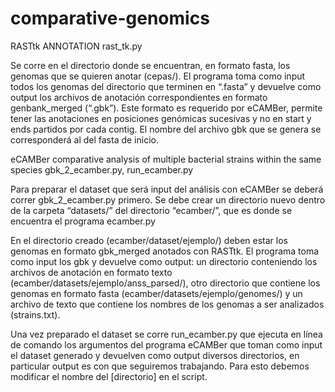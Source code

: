 # comparative-genomics

RASTtk ANNOTATION
rast_tk.py

Se corre en el directorio donde se encuentran, en formato fasta, los genomas que se quieren anotar (cepas/). El programa toma como input todos los genomas del directorio que terminen en “.fasta” y devuelve como output los archivos de anotación correspondientes en formato genbank_merged (“.gbk”). 
Este formato es requerido por eCAMBer, permite tener las anotaciones en posiciones genómicas sucesivas y no en start y ends partidos por cada contig. El nombre del archivo gbk que se genera se corresponderá al del fasta de inicio.



eCAMBer comparative analysis of multiple bacterial strains within the same species
gbk_2_ecamber.py, run_ecamber.py

Para preparar el dataset que será input del análisis con eCAMBer se deberá correr gbk_2_ecamber.py primero.
Se debe crear un directorio nuevo dentro de la carpeta “datasets/” del directorio “ecamber/”, que es donde se encuentra el programa ecamber.py

En el directorio creado (ecamber/dataset/ejemplo/) deben estar los genomas en formato gbk_merged anotados con RASTtk. El programa toma como input los gbk y devuelve como output: un directorio conteniendo los archivos de anotación en formato texto (ecamber/datasets/ejemplo/anss_parsed/), otro directorio que contiene los genomas en formato fasta (ecamber/datasets/ejemplo/genomes/) y un archivo de texto que contiene los nombres de los genomas a ser analizados (strains.txt).

Una vez preparado el dataset se corre run_ecamber.py que ejecuta en línea de comando los argumentos del programa eCAMBer que toman como input el dataset generado y devuelven como output diversos directorios, en particular output es con que seguiremos trabajando. Para esto debemos modificar el nombre del [directorio] en el script.

